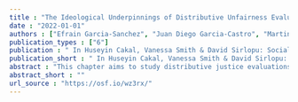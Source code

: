 ```yaml
---
title : "The Ideological Underpinnings of Distributive Unfairness Evaluations: Evidence from Latin America between 1997 and 2020"
date : "2022-01-01"
authors : ["Efrain Garcia-Sanchez", "Juan Diego Garcia-Castro", "Martin Venegas", "Juan-Carlos Castillo"]
publication_types : ["6"]
publication : " In Huseyin Cakal, Vanessa Smith & David Sirlopu: Social Unrest in Latin America: Social Psychological Perspectives. -: Work in progress"
publication_short : " In Huseyin Cakal, Vanessa Smith & David Sirlopu: Social Unrest in Latin America: Social Psychological Perspectives. -: Work in progress"
abstract : "This chapter aims to study distributive justice evaluations in LA over the last 23 years. We rely on distributive justice theory as a starting point, but we integrate insights from social psychology to enrich it. As such, we argue that people evaluate more unfairness when they live in contexts that are more unequal but that such an evaluation differs as a function of people’s ideologies. We examine how societal factors and ideologies shape distributive fairness evaluations to test this idea empirically. On the one hand, we examine whether distributive fairness evaluations have changed in LA over the last 23 years, and if so, how societal factors associate with such change. On the other hand, we test the extent to which ideological beliefs can explain people’s distributive fairness evaluations, that reach beyond structural and situational variables. Indeed, previous research showed that people evaluate less unfairness in the income distribution in LA when objective inequality was reduced between 1997 and 2015 (Reyes & Gasparini, 2021). Our chapter builds on this research and extends it as we broaden the period (from 1997-2020), use all the spectrum of fairness evaluations (from fair to unfair), look at the different patterns of change between countries, and analyze the role of ideological beliefs on justice evaluations."
abstract_short : ""
url_source : "https://osf.io/wz3rx/"
---
```

